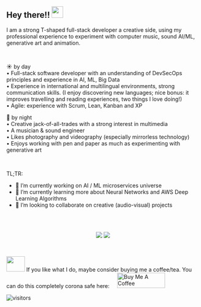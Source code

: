 ## Hey there!! <img src="https://media.giphy.com/media/hvRJCLFzcasrR4ia7z/giphy.gif" width="30px">
    
I am a strong T-shaped full-stack developer a creative side, using my professional experience to experiment with computer music, sound AI/ML, generative art and animation.

<br/>

:sunny: by day\
• Full-stack software developer with an understanding of DevSecOps principles and experience in AI, ML, Big Data\
• Experience in international and multilingual environments, strong communication skills. (I enjoy discovering new languages; nice bonus: it improves travelling and reading experiences, two things I love doing!)\
• Agile: experience with Scrum, Lean, Kanban and XP

:first_quarter_moon_with_face: by night\
• Creative jack-of-all-trades with a strong interest in multimedia\
• A musician & sound engineer\
• Likes photography and videography (especially mirrorless technology)\
• Enjoys working with pen and paper as much as experimenting with generative art

</br>

TL;TR:
- 🔭 I’m currently working on AI / ML microservices universe
- 🌱 I’m currently learning more about Neural Networks and AWS Deep Learning Algorithms
- 👯 I’m looking to collaborate on creative (audio-visual) projects


</br></br>

<!-- Stats Dashboard -->
<p align = "center">
  <img src = "https://github-readme-stats.vercel.app/api?username=MarieLynneBlock&show_icons=true&theme=dracula&line_height=40&bg_color=506487&title_color=F19FAC">
  <img src = "https://github-readme-stats.vercel.app/api/top-langs/?username=MarieLynneBlock&hide_langs_below=12.5&theme=dracula&bg_color=506487&title_color=F19FAC">
</p>


<br/>

<img src="https://media.giphy.com/media/O8NzKq2a8i3EJxb3pJ/giphy.gif" width="48px" height="40px"> If you like what I do, maybe consider buying me a coffee/tea. You can do this completely corona safe here: &nbsp; &nbsp; <a href="https://www.buymeacoffee.com/IniMiniMunchkin" target="_blank"><img src="https://cdn.buymeacoffee.com/buttons/v2/default-red.png" alt="Buy Me A Coffee" width="125px" height="40px" ></a>

 ![visitors](https://visitor-badge.glitch.me/badge?page_id=marielynneblock&left_color=green&right_color=red)


<!--
**MarieLynneBlock/MarieLynneBlock** is a ✨ _special_ ✨ repository because its `README.md` (this file) appears on your GitHub profile.

Here are some ideas to get you started:

- 🔭 I’m currently working on ...
- 🌱 I’m currently learning ...
- 👯 I’m looking to collaborate on ...
- 🤔 I’m looking for help with ...
- 💬 Ask me about ...
- 📫 How to reach me: ...
- 😄 Pronouns: ...
- ⚡ Fun fact: ...



- :nerd_face: **stack**
  * professional: Java 6 & Java 8, Java EE 7, Weblogic 11 & 12, Struts 1.2, JavaScript, HTML, CSS and SQL // .NET & OutSystems
  * free time: MEAN and MERN stack, 

-->
